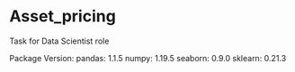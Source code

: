 # Asset_pricing
Task for Data Scientist role

Package Version:
pandas: 1.1.5
numpy: 1.19.5
seaborn: 0.9.0
sklearn: 0.21.3
